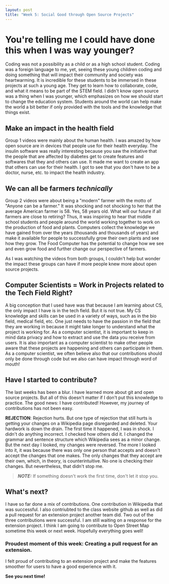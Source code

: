 ```yaml
---
layout: post
title: "Week 5: Social Good through Open Source Projects" 
---
```


# You're telling me I could have done this when I was way younger? 

Coding was not a possibility as a child or as a high school student. Coding was a foreign language to me, yet, seeing these young children coding and doing something that will impact their community and society was heartwarming. It is incredible for these students to be immersed in these projects at such a young age. They get to learn how to collaborate, code, and what it means to be part of the STEM field. I didn't know open source was a thing when I was younger, which emphasizes on how we should start to change the education system. Students around the world can help make the world a bit better if only provided with the tools and the knowledge that things exist. 

## Make an impact in the health field
Group 1 videos were mainly about the human health. I was amazed by how open source are in devices that people use for their health everyday. The insulin software was really interesting because you saw the initiative that the people that are affected by diabetes get to create features and softwares that they and others can use. It made me want to create an app that others can use for their health. I got to see that you don't have to be a doctor, nurse, etc. to impact the health industry. 
<!--more-->
## We can all be farmers *technically*
Group 2 videos were about being a "modern" farmer with the motto of "Anyone can be a farmer." It was shocking and not shocking to her that the average American farmer is 58. Yes, 58 years old. What will our future if all farmers are close to retiring? Thus, it was inspiring to hear that middle school students and people around the world working together to work on the production of food and plants. Computers collect the knowledge we have gained from over the years (thousands and thousands of years) and make it available for people to successfully grow their own plants and see how they grow. The Food Computer has the potential to change how we see and even grow food and further change our perspective of farmers. 

As I was watching the videos from both groups, I couldn't help but wonder the impact these groups can have if more people knew more about open source projects. 

## Computer Scientists = Work in Projects related to the Tech Field Right? 

A big conception that I used have was that because I am learning about CS, the only impact I have is in the tech field. But it is not true. My CS knowledge and skills can be used in a variety of ways, such as in the bio field, medical field, etc. One just needs to have the passion in the field that they are working in because it might take longer to understand what the project is working for. As a computer scientist, it is important to keep in mind data privacy and how to extract and use the data you receive from users. It is also important as a computer scientist to make other people aware that these projects are happening and others can participate in them. As a computer scientist, we often believe also that our contributions should only be done through code but we also can have impact through word of mouth! 

## Have I started to contribute? 
The last weeks has been a blur. I have learned more about git and open source projects. But all of this doesn't matter if I don't put this knowledge to practice. The good news: I have contributed! However, my journey of contributions has not been easy. 

**REJECTION**: Rejection hurts. But one type of rejection that still hurts is getting your changes on a Wikipedia page disregarded and deleted. Your hardwork is down the drain. The first time it happened, I was in shock. I didn't do anything incorrect. I checked how others did it. I changed the grammar and sentence structure which Wikipedia sees as a minor change. But the next day I looked, my changes were reversed. The more I looked into it, it was because there was only one person that accepts and doesn't accept the changes that one makes. The only changes that they accept are their own, which, in theory, is counterintuitive. No one is checking their changes. But nevertheless, that didn't stop me. 

> **_NOTE:_** If something doesn't work the first time, don't let it stop you.

## What's next?
I have so far done a mix of contributions. One contribution in Wikipedia that was successful. I also contriubted to the class website github as well as did a pull request for an extension project another team did. Two out of the three contributions were successful. I am still waiting on a response for the extension project. I think I am going to contribute to Open Street Map sometime this week or next week. Hopefully everything goes well! 

### Proudest moment of this week: Creating a pull request for an extension. 
I felt proud of contributing to an extension project and make the features smoother for users to have a good experience with it. 

**See you next time!**